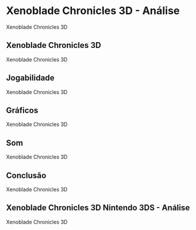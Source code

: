 ---
---

# Xenoblade Chronicles 3D - Análise

Xenoblade Chronicles 3D

## Xenoblade Chronicles 3D

Xenoblade Chronicles 3D

## Jogabilidade

Xenoblade Chronicles 3D

## Gráficos

Xenoblade Chronicles 3D

## Som

Xenoblade Chronicles 3D

## Conclusão

Xenoblade Chronicles 3D

## Xenoblade Chronicles 3D Nintendo 3DS - Análise

Xenoblade Chronicles 3D
